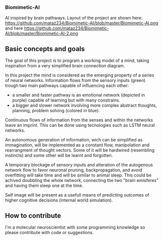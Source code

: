 
### Biomimetic-AI
AI inspired by brain pathways.
Layout of the project are shown here: 
https://github.com/mataz234/Biomimetic-AI/blob/master/Biomimetic-AI.png and here https://github.com/mataz234/Biomimetic-AI/blob/master/Biomimetic-AI-2.png
## Basic concepts and goals
The goal of this project is to program a working model of a mind, taking inspiration from a very simplified brain connection diagram.

In this project the mind is considered as the emerging property of a series of neural networks. Information flows from the sensory inputs (green) trough two main pathways capable of influencing each other: 
- a smaller and faster pathway is an emotional network (depicted in purple) capable of learning but with many constrains.
- a bigger and slower network involving more complex abstract thoughts, planning, problem solving (colored in blue).

Continuous flows of information from the senses and within the networks leave an imprint. This can be done using tecnologies such as LSTM neural networks. 

An autonomous generation of information, wich can be simplified as immagination, will be implemented as a constant flow, manipolation and rearrangment of thought vectors. Some of it will be hardwired (resembling instincts) and some other will be learnt and forgotten.

A temporary blockage of sensory inputs and alteration of the autogenous network flow to favor neuronal pruning, backpropagation, and avoid overfitting will take time and will be similar to animal sleep. This could be achived doubbling the whole network, connecting the two "brain emisferes" and having them sleep one at the time.

Self image will be present as a usefull means of predicting outcomes of higher cognitive decisions (internal world simulation).

## How to contribute
I'm a molecular neuroscientist with some programming knowledge so please contribute with code or suggestions.
